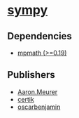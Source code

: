 # [sympy](https://pypi.org/project/sympy)

## Dependencies
- [mpmath (>=0.19)](packages/m/mpmath.md)



## Publishers
- [Aaron.Meurer](https://pypi.org/user/Aaron.Meurer)
- [certik](https://pypi.org/user/certik)
- [oscarbenjamin](https://pypi.org/user/oscarbenjamin)

